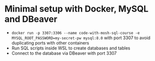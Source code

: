# Minimal setup with Docker, MySQL and DBeaver

- `docker run -p 3307:3306 --name code-with-mosh-sql-course -e MYSQL_ROOT_PASSWORD=my-secret-pw mysql:8.0` with port 3307 to avoid duplicating ports with other containers
- Run SQL scripts inside WSL to create databases and tables
- Connect to the database via DBeaver with port 3307